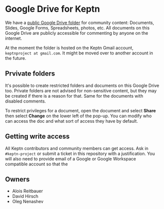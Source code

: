 # Google Drive for Keptn

We have a [public Google Drive folder](https://drive.google.com/drive/folders/1A2WWdz2MjAc6echj_uqrSbr8Um_CwrhH?usp=sharing)
for community content: Documents, Slides, Google Forms, Spreadsheets, photos, etc.
All documents on this Google Drive are publicly accessible for commenting by anyone on the internet.

At the moment the folder is hosted on the Keptn Gmail account, `keptnproject at gmail.com`.
It might be moved over to another account in the future.

## Prvivate folders

It's possible to create restricted folders and documents on this Google Drive too.
Private folders are not advised for non-sensitive content,
but they may be created if there is a reason for that.
Same for the documents with disabled comments.

To restrict privileges for a document,
open the document and select **Share**
then select **Change** on the lower left of the pop-up.
You can modify who can access the doc and what sort of access they have by default.

## Getting write access

All Keptn contributors and community members can get access.
Ask in `#keptn-project` or submit a ticket in this repository with a justification.
You will also need to provide email of a Google or Google Workspace compatible account so that the 

## Owners

- Alois Reitbauer
- David Hirsch
- Oleg Nenashev
